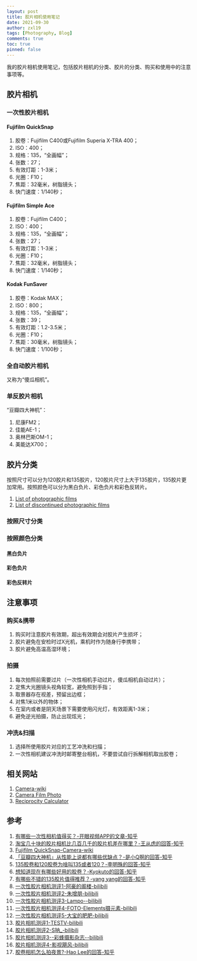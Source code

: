 ```yaml
---
layout: post
title: 胶片相机使用笔记
date: 2021-09-30
author: zxl19
tags: [Photography, Blog]
comments: true
toc: true
pinned: false
---
```


我的胶片相机使用笔记，包括胶片相机的分类、胶片的分类、购买和使用中的注意事项等。

<!-- more -->

## 胶片相机

### 一次性胶片相机

#### Fujifilm QuickSnap

1. 胶卷：Fujifilm C400或Fujifilm Superia X-TRA 400；
2. ISO：400；
3. 规格：135，“全画幅”；
4. 张数：27；
5. 有效灯距：1-3米；
6. 光圈：F10；
7. 焦距：32毫米，树脂镜头；
8. 快门速度：1/140秒；

#### Fujifilm Simple Ace

1. 胶卷：Fujifilm C400；
2. ISO：400；
3. 规格：135，“全画幅”；
4. 张数：27；
5. 有效灯距：1-3米；
6. 光圈：F10；
7. 焦距：32毫米，树脂镜头；
8. 快门速度：1/140秒；

#### Kodak FunSaver

1. 胶卷：Kodak MAX；
2. ISO：800；
3. 规格：135，“全画幅”；
4. 张数：39；
5. 有效灯距：1.2-3.5米；
6. 光圈：F10；
7. 焦距：30毫米，树脂镜头；
8. 快门速度：1/100秒；

### 全自动胶片相机

又称为“傻瓜相机”。

### 单反胶片相机

“豆瓣四大神机”：

1. 尼康FM2；
2. 佳能AE-1；
3. 奥林巴斯OM-1；
4. 美能达X700；

## 胶片分类

按照尺寸可以分为120胶片和135胶片，120胶片尺寸上大于135胶片，135胶片更加常用。按照颜色可以分为黑白负片、彩色负片和彩色反转片。

1. [List of photographic films](https://en.wikipedia.org/wiki/List_of_photographic_films)
2. [List of discontinued photographic films](https://en.wikipedia.org/wiki/List_of_discontinued_photographic_films)

### 按照尺寸分类

### 按照颜色分类

#### 黑白负片

#### 彩色负片

#### 彩色反转片

## 注意事项

### 购买&携带

1. 购买时注意胶片有效期，超出有效期会对胶片产生损坏；
2. 胶片避免在安检时过X光机，乘机时作为随身行李携带；
3. 胶片避免高温高湿环境；

### 拍摄

1. 每次拍照前需要过片（一次性相机手动过片，傻瓜相机自动过片）；
2. 定焦大光圈镜头视角较宽，避免照到手指；
3. 取景器存在视差，预留出边框；
4. 对焦1米以外的物体；
5. 在室内或者是阴天场景下需要使用闪光灯，有效距离1-3米；
6. 避免逆光拍摄，防止出现炫光；

### 冲洗&扫描

1. 选择所使用胶片对应的工艺冲洗和扫描；
2. 一次性相机建议冲洗时邮寄整台相机，不要尝试自行拆解相机取出胶卷；

## 相关网站

1. [Camera-wiki](http://camera-wiki.org)
2. [Camera Film Photo](https://camerafilmphoto.com)
3. [Reciprocity Calculator](https://reciprocity.netlify.app)

## 参考

1. [有哪些一次性相机值得买？-开眼视频APP的文章-知乎](https://zhuanlan.zhihu.com/p/95774592)
2. [淘宝几十块的胶片相机比几百几千的胶片机差在哪里？-王从虑的回答-知乎](https://www.zhihu.com/question/370198430/answer/1007999952)
3. [Fujifilm QuickSnap-Camera-wiki](http://camera-wiki.org/wiki/Fujifilm_QuickSnap)
4. [「豆瓣四大神机」从性能上说都有哪些优缺点？-是小Q啊的回答-知乎](https://www.zhihu.com/question/22895635/answer/23025818)
5. [135胶卷和120胶卷为啥叫135或者120？-李明殊的回答-知乎](https://www.zhihu.com/question/449850986/answer/1956764378)
6. [想知道现在有哪些好用的胶卷？-Kyokuto的回答-知乎](https://www.zhihu.com/question/337425773/answer/767710936)
7. [有哪些不错的135胶片值得推荐？-yang yang的回答-知乎](https://www.zhihu.com/question/67153109/answer/249925819)
8. [一次性胶片相机测评1-阿豪的阁楼-bilibili](https://www.bilibili.com/video/BV1XJ411x71L)
9. [一次性胶片相机测评2-朱增朋-bilibili](https://www.bilibili.com/video/BV1ss411H765)
10. [一次性胶片相机测评3-Lampo--bilibili](https://www.bilibili.com/video/BV1oW411v77K)
11. [一次性胶片相机测评4-FOTO-Elements摄元素-bilibili](https://www.bilibili.com/video/BV1j7411o7wQ)
12. [一次性胶片相机测评5-大宝的肥肥-bilibili](https://www.bilibili.com/video/BV13b411c7XZ)
13. [胶片相机测评1-TESTV-bilibili](https://www.bilibili.com/video/BV1NJ411a7ug)
14. [胶片相机测评2-S呐_-bilibili](https://www.bilibili.com/video/BV1hq4y1P736)
15. [胶片相机测评3--彩蜂摄影杂志--bilibili](https://www.bilibili.com/video/BV1b4411Y7tC)
16. [胶片相机测评4-影视飓风-bilibili](https://www.bilibili.com/video/BV1LFQDYqEKn)
17. [胶卷相机怎么拍夜景?-Hao Lee的回答-知乎](https://www.zhihu.com/question/529594159/answer/38098318678)
